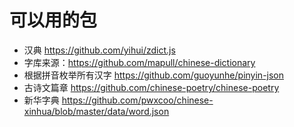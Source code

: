 # 可以用的包

- 汉典 https://github.com/yihui/zdict.js
- 字库来源：https://github.com/mapull/chinese-dictionary
- 根据拼音枚举所有汉字 https://github.com/guoyunhe/pinyin-json
- 古诗文篇章 https://github.com/chinese-poetry/chinese-poetry
- 新华字典 https://github.com/pwxcoo/chinese-xinhua/blob/master/data/word.json
